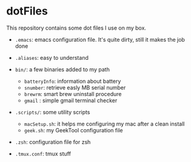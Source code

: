 dotFiles
========

This repository contains some dot files I use on my box.

* `.emacs`: emacs configuration file. It's quite dirty, still it makes the job done

* `.aliases`: easy to understand

* `bin/`: a few binaries added to my path
  * `batteryInfo`: information about battery
  * `snumber`: retrieve easly MB serial number
  * `brewrm`: smart brew uninstall procedure
  * `gmail` : simple gmail terminal checker

* `.scripts/`: some utility scripts
  * `macSetup.sh`: it helps me configuring my mac after a clean install
  * `geek.sh`: my GeekTool configuration file

* `.zsh`: configuration file for zsh

* `.tmux.conf`: tmux stuff